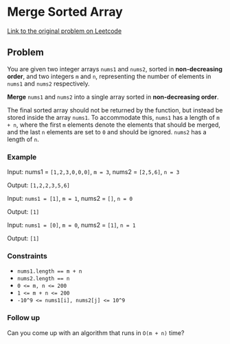 # Merge Sorted Array
[Link to the original problem on Leetcode](https://leetcode.com/problems/merge-sorted-array/)

## Problem

You are given two integer arrays `nums1` and `nums2`, sorted in **non-decreasing order**, and two integers `m` and `n`, representing the number of elements in `nums1` and `nums2` respectively.

**Merge** `nums1` and `nums2` into a single array sorted in **non-decreasing order**.

The final sorted array should not be returned by the function, but instead be stored inside the array `nums1`. To accommodate this, `nums1` has a length of `m + n`, where the first `m` elements denote the elements that should be merged, and the last `n` elements are set to `0` and should be ignored. `nums2` has a length of `n`.

### Example

Input: 
nums1 = `[1,2,3,0,0,0]`, `m = 3`, nums2 = `[2,5,6]`, `n = 3`

Output: 
`[1,2,2,3,5,6]`

Input: 
`nums1 = [1]`, `m = 1`, nums2 = `[]`, `n = 0`

Output: 
`[1]`

Input: 
`nums1 = [0]`, `m = 0`, nums2 = `[1]`, `n = 1`

Output: 
`[1]`

### Constraints
- `nums1.length == m + n`
- `nums2.length == n`
- `0 <= m, n <= 200`
- `1 <= m + n <= 200`
- `-10^9 <= nums1[i], nums2[j] <= 10^9`

### Follow up
Can you come up with an algorithm that runs in `O(m + n)` time?
